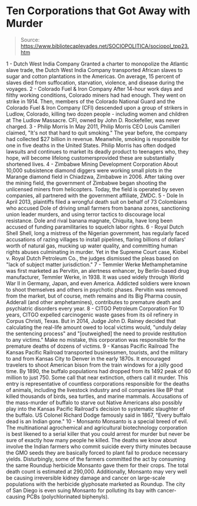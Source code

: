 # Ten Corporations that Got Away with Murder

> Source: https://www.bibliotecapleyades.net/SOCIOPOLITICA/sociopol_tpp23.htm

1 - Dutch
West India Company
Granted a charter to monopolize the
Atlantic slave trade, the
Dutch West India Company transported African slaves to sugar
and cotton plantations in the Americas.
On average, 15 percent of slaves
died from suffocation, starvation, violence, and disease during
the voyages.
2 - Colorado
Fuel & Iron Company
After 14-hour work days and filthy
working conditions, Colorado miners had had enough. They went on strike in 1914.
Then,
members of the Colorado National Guard and the Colorado Fuel
& Iron Company (CFI) descended
upon a group of strikers in Ludlow, Colorado, killing two dozen
people - including women and children at
The Ludlow Massacre.
CFI, owned by
John D. Rockefeller, was never charged.
3 - Philip
Morris
In May 2011, Philip Morris CEO
Louis Camilleri claimed,
"It's not that hard to quit smoking."
The year before, the company had
collected $27 billion in revenue. Meanwhile, smoking is
responsible for
one in five deaths in the United States.
Philip Morris has often dodged
lawsuits and continues to market its deadly product to teenagers
who, they hope, will become lifelong customersprovided these
are substantially shortened lives.
4 - Zimbabwe
Mining Development Corporation
About 10,000 subsistence diamond
diggers were working small plots in the
Marange diamond field in Chiadzwa, Zimbabwe in 2006.
After taking over the mining field,
the government of Zimbabwe began shooting the unlicensed miners
from helicopters. Today, the field is operated by seven
companies, all partnered with the government affiliate,
ZMDC.
5 - Dole
In April 2013, plaintiffs filed a
wrongful death suit on behalf of 73 Colombians who accused
Dole of driving small farmers from banana zones, sanctioning
union leader murders, and using terror tactics to discourage
local resistance.
Dole and rival banana magnate,
Chiquita, have long been accused of funding paramilitaries to
squelch labor rights.
6 - Royal
Dutch Shell
Shell, long a mistress of the
Nigerian government, has regularly faced accusations of razing
villages to install pipelines, flaring billions of dollars'
worth of natural gas, mucking up water quality, and committing
human rights abuses
culminating in murder.
Yet in the Supreme Court case,
Kiobel v. Royal Dutch Petroleum Co.,
the judges dismissed the pleas based on "lack of subject matter
jurisdiction."
7 - Temmler
Werke
Methamphetamine was first marketed
as
Pervitin, an alertness
enhancer, by Berlin-based drug manufacturer,
Temmler Werke, in 1938.
It was
used widely through World War II in Germany, Japan, and even
America.
Addicted soldiers were known to
shoot themselves and others in psychotic phases. Pervitin was
removed from the market, but of course, meth remains and
its Big Pharma cousin,
Adderall (and other
amphetamines), contributes to premature death and psychiatric
disorders every year.
8 - CITGO
Petroleum Corporation
For 10 years,
CITGO expelled
carcinogenic waste gases from its oil refinery in Corpus
Christi, Texas.
But in 2014, Judge John D. Rainey
decided that calculating the real-life amount owed to local
victims would,
"unduly delay the sentencing process" and "[outweighed]
the need to provide restitution to any victims."
Make no mistake, this corporation
was responsible for the
premature deaths of dozens of victims.
9 - Kansas
Pacific Railroad
The
Kansas Pacific Railroad
transported businessmen, tourists, and the military to and from
Kansas City to Denver in the early 1870s.
It encouraged travelers to
shoot American bison from the train windows for a jolly good
time. By 1890, the buffalo populations had dropped from its 1492
peak of
60 million to just 750.
Some call that near extinction,
others call it murder.
This entry is representative of
countless corporations responsible for the deaths of animals,
including the livestock industry and oil companies like BP that
killed thousands of birds, sea turtles, and marine mammals.
Accusations of the mass-murder of
buffalo to starve out Native Americans also possibly play into
the Kansas Pacific Railroad's decision to systematic slaughter
of the buffalo.
US Colonel Richard Dodge
famously
said in 1867,
"Every buffalo dead is an Indian
gone."
10 -
Monsanto
Monsanto is a
special breed of
evil.
The multinational agrochemical and
agricultural biotechnology corporation is best likened to a
serial killer that you could arrest for murder but never be sure
of exactly how many people he killed.
The deaths we know about involve the
Indian farmers who commit suicide every thirty minutes because
the GMO seeds they are basically forced to plant fail to produce
necessary yields.
Disturbingly, some of the farmers
committed the act by consuming the same Roundup
herbicide Monsanto gave them for their crops. The
total death count is estimated at 290,000.
Additionally, Monsanto may very well
be causing irreversible
kidney damage and
cancer on large-scale populations with the herbicide
glyphosate marketed as Roundup.
The city of San Diego is even suing
Monsanto for polluting its bay with cancer-causing PCBs
(polychlorinated biphenyls).
